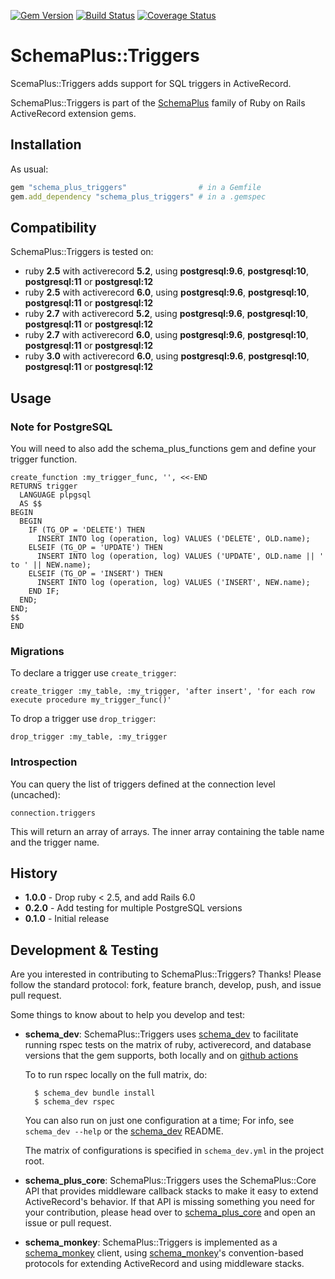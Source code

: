 [![Gem Version](https://badge.fury.io/rb/schema_plus_triggers.svg)](http://badge.fury.io/rb/schema_plus_triggers)
[![Build Status](https://github.com/SchemaPlus/schema_plus_triggers/actions/workflows/prs.yml/badge.svg)](http://github.com/SchemaPlus/schema_plus_triggers/actions)
[![Coverage Status](https://coveralls.io/repos/github/SchemaPlus/schema_plus_triggers/badge.svg)](https://coveralls.io/github/SchemaPlus/schema_plus_triggers)

# SchemaPlus::Triggers

ScemaPlus::Triggers adds support for SQL triggers in ActiveRecord.

SchemaPlus::Triggers is part of the [SchemaPlus](https://github.com/SchemaPlus/) family of Ruby on Rails ActiveRecord extension gems.

## Installation

<!-- SCHEMA_DEV: TEMPLATE INSTALLATION - begin -->
<!-- These lines are auto-inserted from a schema_dev template -->
As usual:

```ruby
gem "schema_plus_triggers"                # in a Gemfile
gem.add_dependency "schema_plus_triggers" # in a .gemspec
```

<!-- SCHEMA_DEV: TEMPLATE INSTALLATION - end -->

## Compatibility

SchemaPlus::Triggers is tested on:

<!-- SCHEMA_DEV: MATRIX - begin -->
<!-- These lines are auto-generated by schema_dev based on schema_dev.yml -->
* ruby **2.5** with activerecord **5.2**, using **postgresql:9.6**, **postgresql:10**, **postgresql:11** or **postgresql:12**
* ruby **2.5** with activerecord **6.0**, using **postgresql:9.6**, **postgresql:10**, **postgresql:11** or **postgresql:12**
* ruby **2.7** with activerecord **5.2**, using **postgresql:9.6**, **postgresql:10**, **postgresql:11** or **postgresql:12**
* ruby **2.7** with activerecord **6.0**, using **postgresql:9.6**, **postgresql:10**, **postgresql:11** or **postgresql:12**
* ruby **3.0** with activerecord **6.0**, using **postgresql:9.6**, **postgresql:10**, **postgresql:11** or **postgresql:12**

<!-- SCHEMA_DEV: MATRIX - end -->

## Usage

### Note for PostgreSQL

You will need to also add the schema_plus_functions gem and define your trigger function.

    create_function :my_trigger_func, '', <<-END
    RETURNS trigger
      LANGUAGE plpgsql
      AS $$
    BEGIN
      BEGIN
        IF (TG_OP = 'DELETE') THEN
          INSERT INTO log (operation, log) VALUES ('DELETE', OLD.name);
        ELSEIF (TG_OP = 'UPDATE') THEN
          INSERT INTO log (operation, log) VALUES ('UPDATE', OLD.name || ' to ' || NEW.name);
        ELSEIF (TG_OP = 'INSERT') THEN
          INSERT INTO log (operation, log) VALUES ('INSERT', NEW.name);
        END IF; 
      END;
    END;
    $$
    END

### Migrations

To declare a trigger use `create_trigger`:

    create_trigger :my_table, :my_trigger, 'after insert', 'for each row execute procedure my_trigger_func()' 

To drop a trigger use `drop_trigger`:

    drop_trigger :my_table, :my_trigger

### Introspection

You can query the list of triggers defined at the connection level (uncached):

    connection.triggers

This will return an array of arrays. The inner array containing the table name and the trigger name.

## History

* **1.0.0** - Drop ruby < 2.5, and add Rails 6.0 
* **0.2.0** - Add testing for multiple PostgreSQL versions
* **0.1.0** - Initial release

## Development & Testing

Are you interested in contributing to SchemaPlus::Triggers?  Thanks!  Please follow
the standard protocol: fork, feature branch, develop, push, and issue pull
request.

Some things to know about to help you develop and test:

<!-- SCHEMA_DEV: TEMPLATE USES SCHEMA_DEV - begin -->
<!-- These lines are auto-inserted from a schema_dev template -->
* **schema_dev**:  SchemaPlus::Triggers uses [schema_dev](https://github.com/SchemaPlus/schema_dev) to
  facilitate running rspec tests on the matrix of ruby, activerecord, and database
  versions that the gem supports, both locally and on
  [github actions](https://github.com/SchemaPlus/schema_plus_triggers/actions)

  To to run rspec locally on the full matrix, do:

        $ schema_dev bundle install
        $ schema_dev rspec

  You can also run on just one configuration at a time;  For info, see `schema_dev --help` or the [schema_dev](https://github.com/SchemaPlus/schema_dev) README.

  The matrix of configurations is specified in `schema_dev.yml` in
  the project root.

<!-- SCHEMA_DEV: TEMPLATE USES SCHEMA_DEV - end -->

<!-- SCHEMA_DEV: TEMPLATE USES SCHEMA_PLUS_CORE - begin -->
<!-- These lines are auto-inserted from a schema_dev template -->
* **schema_plus_core**: SchemaPlus::Triggers uses the SchemaPlus::Core API that
  provides middleware callback stacks to make it easy to extend
  ActiveRecord's behavior.  If that API is missing something you need for
  your contribution, please head over to
  [schema_plus_core](https://github.com/SchemaPlus/schema_plus_core) and open
  an issue or pull request.

<!-- SCHEMA_DEV: TEMPLATE USES SCHEMA_PLUS_CORE - end -->

<!-- SCHEMA_DEV: TEMPLATE USES SCHEMA_MONKEY - begin -->
<!-- These lines are auto-inserted from a schema_dev template -->
* **schema_monkey**: SchemaPlus::Triggers is implemented as a
  [schema_monkey](https://github.com/SchemaPlus/schema_monkey) client,
  using [schema_monkey](https://github.com/SchemaPlus/schema_monkey)'s
  convention-based protocols for extending ActiveRecord and using middleware stacks.

<!-- SCHEMA_DEV: TEMPLATE USES SCHEMA_MONKEY - end -->
